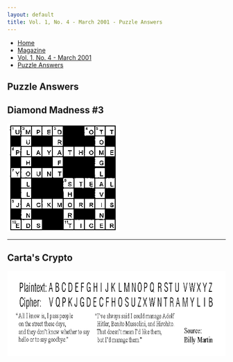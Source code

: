 ```yaml
---
layout: default
title: Vol. 1, No. 4 - March 2001 - Puzzle Answers
---
```

<nav class="breadcrumb" aria-label="breadcrumbs">
  <ul>
    <li><a href="{{ site.url }}{{ site.baseurl }}">Home</a></li>
    <li><a href="../magazine-home.html">Magazine</a></li>
    <li><a href="bi_vol_1_no_4_home.html">Vol. 1, No. 4 - March 2001</a></li>
    <li class="is-active"><a href="#" aria-current="page">Puzzle Answers</a></li>
  </ul>
</nav>

<section class="storycontent">
  <h1>Puzzle Answers</h1>
  <h2>Diamond Madness #3</h2>
  <img src="images/bi_vol_1_no_4_puzzle_answers.gif" alt="Puzzle Answers - Diamond Madness" title="Puzzle Answers - Diamond Madness" >
  <hr />
  <h2>Carta's Crypto</h2>
  <img src="images/bi_vol_1_no_4_puzzle_answers2.gif" alt="Puzzle Answers - Carta's Crypto" title="Puzzle Answers - Carta's Crypto" />
</section>
